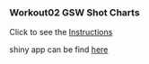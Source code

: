 ### Workout02 GSW Shot Charts

Click to see the [Instructions](https://github.com/ucb-stat133/stat133-hws/blob/master/2019-spring/workout02.pdf)

shiny app can be find [here](https://xueqingzheng.shinyapps.io/workout02/)
